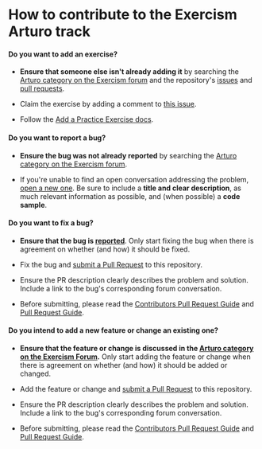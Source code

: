 # How to contribute to the Exercism Arturo track

#### **Do you want to add an exercise?**

- **Ensure that someone else isn't already adding it** by searching the [Arturo category on the Exercism forum](https://forum.exercism.org/c/programming/arturo) and the repository's [issues](https://github.com/exercism/arturo/issues) and [pull requests](https://github.com/exercism/arturo/pulls).

- Claim the exercise by adding a comment to [this issue](https://github.com/exercism/arturo/issues/22).

- Follow the [Add a Practice Exercise docs](https://exercism.org/docs/building/tracks/practice-exercises/add).

#### **Do you want to report a bug?**

- **Ensure the bug was not already reported** by searching the [Arturo category on the Exercism forum](https://forum.exercism.org/c/programming/arturo).

- If you're unable to find an open conversation addressing the problem, [open a new one](https://forum.exercism.org/new-topic?category=arturo). Be sure to include a **title and clear description**, as much relevant information as possible, and (when possible) a **code sample**.

#### **Do you want to fix a bug?**

- **Ensure that the bug is [reported](#do-you-want-to-report-a-bug)**.
  Only start fixing the bug when there is agreement on whether (and how) it should be fixed.

- Fix the bug and [submit a Pull Request](https://exercism.org/docs/building/github/contributors-pull-request-guide) to this repository.

- Ensure the PR description clearly describes the problem and solution.
  Include a link to the bug's corresponding forum conversation.

- Before submitting, please read the [Contributors Pull Request Guide](https://exercism.org/docs/building/github/contributors-pull-request-guide) and [Pull Request Guide](https://exercism.org/docs/community/being-a-good-community-member/pull-requests).

#### **Do you intend to add a new feature or change an existing one?**

- **Ensure that the feature or change is discussed in the [Arturo category on the Exercism Forum](https://forum.exercism.org/c/programming/arturo).**
  Only start adding the feature or change when there is agreement on whether (and how) it should be added or changed.

- Add the feature or change and [submit a Pull Request](https://exercism.org/docs/building/github/contributors-pull-request-guide) to this repository.

- Ensure the PR description clearly describes the problem and solution.
  Include a link to the bug's corresponding forum conversation.

- Before submitting, please read the [Contributors Pull Request Guide](https://exercism.org/docs/building/github/contributors-pull-request-guide) and [Pull Request Guide](https://exercism.org/docs/community/being-a-good-community-member/pull-requests).
